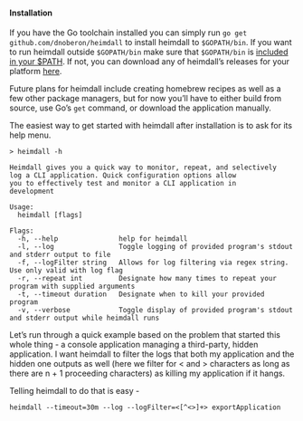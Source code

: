 #### Installation

If you have the Go toolchain installed you can simply run
`go get github.com/dnoberon/heimdall` to install heimdall to `$GOPATH/bin`. If you want to run heimdall outside `$GOPATH/bin` make sure that `$GOPATH/bin` is [included in your \$PATH](https://golang.org/doc/code.html#GOPATH).
If not, you can download any of heimdall’s releases for your platform [here](https://github.com/DnOberon/heimdall/releases). 

Future plans for heimdall include creating homebrew recipes as well as a few other package managers, but for now you’ll have to either build from source, use Go’s `get` command, or download the application manually.

The easiest way to get started with heimdall after installation is to ask for its help menu.

```
> heimdall -h

Heimdall gives you a quick way to monitor, repeat, and selectively
log a CLI application. Quick configuration options allow
you to effectively test and monitor a CLI application in
development

Usage:
  heimdall [flags]

Flags:
  -h, --help               help for heimdall
  -l, --log                Toggle logging of provided program's stdout and stderr output to file
  -f, --logFilter string   Allows for log filtering via regex string. Use only valid with log flag
  -r, --repeat int         Designate how many times to repeat your program with supplied arguments
  -t, --timeout duration   Designate when to kill your provided program
  -v, --verbose            Toggle display of provided program's stdout and stderr output while heimdall runs

```

Let’s run through a quick example based on the problem that started this whole thing - a console application managing a third-party, hidden application. I want heimdall to filter the logs that both my application and the hidden one outputs as well (here we filter for < and > characters as long as there are n + 1 proceeding characters) as killing my application if it hangs.

Telling heimdall to do that is easy -

`heimdall --timeout=30m --log --logFilter=<[^<>]+> exportApplication`

</br>
